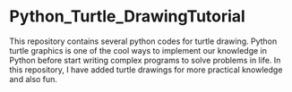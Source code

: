 # Python_Turtle_DrawingTutorial
This repository contains several python codes for turtle drawing.
Python turtle graphics is one of the cool ways to implement our knowledge in Python before start writing
complex programs to solve problems in life.
In this repository, I have added turtle drawings for more practical knowledge and also fun.
